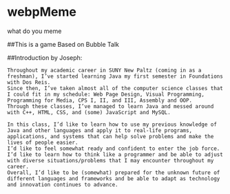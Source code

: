 # webpMeme
what do you meme

##This is a game
Based on Bubble Talk

##Introduction by Joseph:

	Throughout my academic career in SUNY New Paltz (coming in as a freshman), I’ve started learning Java my first semester in Foundations with Dos Reis. 
    Since then, I’ve taken almost all of the computer science classes that I could fit in my schedule: Web Page Design, Visual Programming, Programming for Media, CPS I, II, and III, Assembly and OOP. 
    Through these classes, I’ve managed to learn Java and messed around with C++, HTML, CSS, and (some) JavaScript and MySQL. 

	In this class, I’d like to learn how to use my previous knowledge of Java and other languages and apply it to real-life programs, applications, and systems that can help solve problems and make the lives of people easier. 
    I’d like to feel somewhat ready and confident to enter the job force. I’d like to learn how to think like a programmer and be able to adjust with diverse situations/problems that I may encounter throughout my career. 
    Overall, I’d like to be (somewhat) prepared for the unknown future of different languages and frameworks and be able to adapt as technology and innovation continues to advance.



